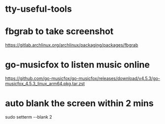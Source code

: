 # tty-useful-tools

# fbgrab to take screenshot 
https://gitlab.archlinux.org/archlinux/packaging/packages/fbgrab

# go-musicfox to listen music online
https://github.com/go-musicfox/go-musicfox/releases/download/v4.5.3/go-musicfox_4.5.3_linux_arm64.pkg.tar.zst

# auto blank the screen within 2 mins
sudo setterm --blank 2


